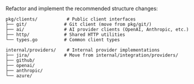 
Refactor and implement the recommended structure changes:



```
pkg/clients/           # Public client interfaces
├── git/              # Git client (move from pkg/git/)
├── ai/               # AI provider clients (OpenAI, Anthropic, etc.)
├── http/             # Shared HTTP utilities
└── types.go          # Common client types
```

```
internal/providers/    # Internal provider implementations
├── jira/             # Move from internal/integration/providers/
├── github/
├── openai/
├── anthropic/
└── azure/
```

